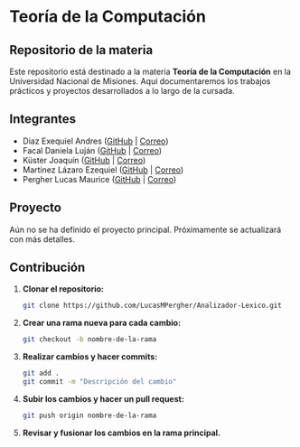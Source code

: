 # Teoría de la Computación 

## Repositorio de la materia
Este repositorio está destinado a la materia **Teoría de la Computación** en la Universidad Nacional de Misiones. Aquí documentaremos los trabajos prácticos y proyectos desarrollados a lo largo de la cursada.

## Integrantes
- Diaz Exequiel Andres ([GitHub](https://github.com/exequieldev) | [Correo](mailto:exequielandresdiaz@gmail.com))
- Facal Daniela Luján ([GitHub](https://github.com/LujanDanielaFacal) | [Correo](mailto:facallujan@gmail.com))
- Küster Joaquín ([GitHub](https://github.com/joaquinkuster) | [Correo](mailto:joaquinkuster3000@gmail.com))
- Martinez Lázaro Ezequiel ([GitHub](https://github.com/lazamartinez) | [Correo](mailto:lazamartinez1999@gmail.com))
- Pergher Lucas Maurice ([GitHub](https://github.com/LucasMPergher) | [Correo](mailto:lucasperghersier@gmail.com))


## Proyecto
Aún no se ha definido el proyecto principal. Próximamente se actualizará con más detalles.

## Contribución
1. **Clonar el repositorio:**
   ```sh
   git clone https://github.com/LucasMPergher/Analizador-Lexico.git
   ```
2. **Crear una rama nueva para cada cambio:**
   ```sh
   git checkout -b nombre-de-la-rama
   ```
3. **Realizar cambios y hacer commits:**
   ```sh
   git add .
   git commit -m "Descripción del cambio"
   ```
4. **Subir los cambios y hacer un pull request:**
   ```sh
   git push origin nombre-de-la-rama
   ```
5. **Revisar y fusionar los cambios en la rama principal.**

